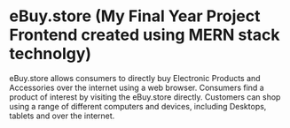 # eBuy.store (My Final Year Project Frontend created using MERN stack technolgy)
eBuy.store allows consumers to directly buy Electronic Products and ​Accessories over the internet using a web browser. Consumers find a product of interest by visiting the eBuy.store directly. Customers can shop using a range of different computers and devices, including Desktops, tablets and  over the internet.

